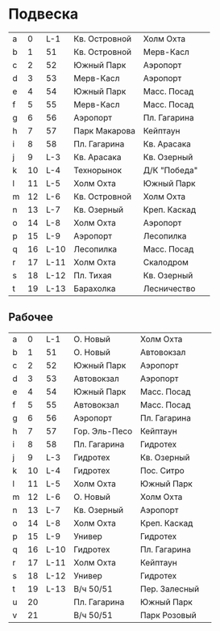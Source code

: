 # Подвеска

|   |   |       |                   |                   |   |
|---|---|-------|-------------------|-------------------|---|
|a  |0  |L-1    |Кв. Островной      |Холм Охта          |   |
|b  |1  |51     |Кв. Островной      |Мерв-Касл          |   |
|c  |2  |52     |Южный Парк         |Аэропорт           |   |
|d  |3  |53     |Мерв-Касл          |Аэропорт           |   |
|e  |4  |54     |Южный Парк         |Масс. Посад        |   |
|f  |5  |55     |Мерв-Касл          |Масс. Посад        |   |
|g  |6  |56     |Аэропорт           |Пл. Гагарина       |   |
|h  |7  |57     |Парк Макарова      |Кейптаун           |   |
|i  |8  |58     |Пл. Гагарина       |Кв. Арасака        |   |
|j  |9  |L-3    |Кв. Арасака        |Кв. Озерный        |   |
|k  |10 |L-4    |Технорынок         |Д/К "Победа"       |   |
|l  |11 |L-5    |Холм Охта          |Южный Парк         |   |
|m  |12 |L-6    |Кв. Островной      |Холм Охта          |   |
|n  |13 |L-7    |Кв. Озерный        |Креп. Каскад       |   |
|o  |14 |L-8    |Холм Охта          |Аэропорт           |   |
|p  |15 |L-9    |Аэропорт           |Лесопилка          |   |
|q  |16 |L-10   |Лесопилка          |Масс. Посад        |   |
|r  |17 |L-11   |Холм Охта          |Скалодром          |   |
|s  |18 |L-12   |Пл. Тихая          |Кв. Озерный        |   |
|t  |19 |L-13   |Барахолка          |Лесничество        |   |

## Рабочее

|   |   |       |                   |                   |   |
|---|---|-------|-------------------|-------------------|---|
|a  |0  |L-1    |О. Новый           |Холм Охта          |   |
|b  |1  |51     |О. Новый           |Автовокзал         |   |
|c  |2  |52     |Южный Парк         |Аэропорт           |   |
|d  |3  |53     |Автовокзал         |Аэропорт           |   |
|e  |4  |54     |Южный Парк         |Масс. Посад        |   |
|f  |5  |55     |Автовокзал         |Масс. Посад        |   |
|g  |6  |56     |Аэропорт           |Пл. Гагарина       |   |
|h  |7  |57     |Гор. Эль-Песо      |Кейптаун           |   |
|i  |8  |58     |Пл. Гагарина       |Гидротех           |   |
|j  |9  |L-3    |Гидротех           |Кв. Озерный        |   |
|k  |10 |L-4    |Гидротех           |Пос. Ситро         |   |
|l  |11 |L-5    |Холм Охта          |Южный Парк         |   |
|m  |12 |L-6    |О. Новый           |Холм Охта          |   |
|n  |13 |L-7    |Кв. Озерный        |Аэропорт           |   |
|o  |14 |L-8    |Холм Охта          |Креп. Каскад       |   |
|p  |15 |L-9    |Универ             |Гидротех           |   |
|q  |16 |L-10   |Гидротех           |Пл. Гагарина       |   |
|r  |17 |L-11   |Холм Охта          |Кейптаун           |   |
|s  |18 |L-12   |Универ             |Гидротех           |   |
|t  |19 |L-13   |В/ч 50/51          |Пер. Залесный      |   |
|u  |20 |       |Пл. Гагарина       |Южный Парк         |   |
|v  |21 |       |В/ч 50/51          |Парк Розовый       |   |

